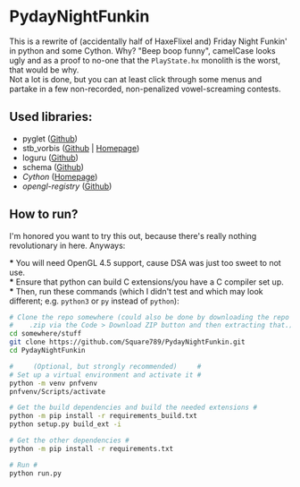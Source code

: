 # PydayNightFunkin
 This is a rewrite of (accidentally half of HaxeFlixel and) Friday Night Funkin' in python and some Cython. Why? "Beep boop funny", camelCase looks ugly and as a proof to no-one that the `PlayState.hx` monolith is the worst, that would be why.  
 Not a lot is done, but you can at least click through some menus and partake in a few non-recorded, non-penalized vowel-screaming contests.

## Used libraries:  
  - pyglet ([Github](https://www.github.com/pyglet/pyglet))
  - stb_vorbis ([Github](https://github.com/nothings/stb/blob/master/stb_vorbis.c) | [Homepage](https://nothings.org/stb_vorbis))
  - loguru ([Github](https://github.com/Delgan/loguru))
  - schema ([Github](https://github.com/keleshev/schema))
  - *Cython* ([Homepage](https://cython.org/))
  - *opengl-registry* ([Github](https://github.com/moderngl/opengl-registry))

## How to run?
 I'm honored you want to try this out, because there's really nothing revolutionary in here. Anyways:

 **\*** You will need OpenGL 4.5 support, cause DSA was just too sweet to not use.  
 **\*** Ensure that python can build C extensions/you have a C compiler set up.  
 **\*** Then, run these commands (which I didn't test and which may look different; e.g. `python3` or `py` instead of `python`):
```bash
# Clone the repo somewhere (could also be done by downloading the repo as #
#    .zip via the Code > Download ZIP button and then extracting that.)   #
cd somewhere/stuff
git clone https://github.com/Square789/PydayNightFunkin.git
cd PydayNightFunkin

#     (Optional, but strongly recommended)     #
# Set up a virtual environment and activate it #
python -m venv pnfvenv
pnfvenv/Scripts/activate

# Get the build dependencies and build the needed extensions #
python -m pip install -r requirements_build.txt
python setup.py build_ext -i

# Get the other dependencies #
python -m pip install -r requirements.txt

# Run #
python run.py
```
